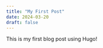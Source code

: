 ```yaml
---
title: "My First Post"
date: 2024-03-20
draft: false
---
```


This is my first blog post using Hugo! 